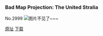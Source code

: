 ### Bad Map Projection: The United Stralia
No.2999
![图片不见了~~~](https://imgs.xkcd.com/comics/bad_map_projection_the_united_stralia.png)

[原址](https://xkcd.com//2999) [下载](https://imgs.xkcd.com/comics/bad_map_projection_the_united_stralia.png)

